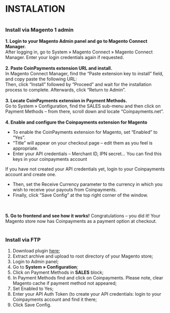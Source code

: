 <h1>INSTALATION<h1>

<h3>Install via Magento 1 admin</h3>
<b>1. Login to your Magento Admin panel and go to Magento Connect Manager.</b><br>
After logging in, go to System » Magento Connect » Magento Connect Manager. Enter your login credentials again if requested. 
<br><br>
<b>2. Paste CoinPayments extension URL and install.</b><br>
In Magento Connect Manager, find the “Paste extension key to install” field, and copy paste the following URL: 
<br>
Then, click “Install” followed by “Proceed” and wait for the installation process to complete. Afterwards, click “Return to Admin”.
<br><br>
<b>3. Locate CoinPayments extension in Payment Methods.</b><br>
Go to System » Configuration, find the SALES sub-menu and then click on Payment Methods – from there, scroll down and locate “Coinpayments.net”.
<br><br>
<b>4. Enable and configure the Coinpayments extension for Magento</b><br>
<ul>
    <li>To enable the CoinPayments extension for Magento, set “Enabled” to “Yes”.</li>
    <li>“Title” will appear on your checkout page – edit them as you feel is appropriate.</li>
    <li>Enter your API credentials – Merchant ID, IPN secret... You can find this keys in your coinpayments account</li>
</ul>
If you have not created your API credentials yet, login to your Coinpayments account and create one.
<ul>
    <li>Then, set the Receive Currency parameter to the currency in which you wish to receive your payouts from Coinpayments.</li>
    <li>Finally, click “Save Config” at the top right corner of the window.</li>
</ul>
<br><br>
<b>5. Go to frontend and see how it works!</b>
Congratulations – you did it! Your Magento store now has Coinpayments as a payment option at checkout.
<br><br>
<h3>Install via FTP</h3>
<ol>
    <li>Download plugin <a target="_blank" href="https://github.com/CoinPaymentsNet/coinpayments-magento">here</a>;</li>
    <li>Extract archive and upload to root directory of your Magento store;</li>
    <li>Login to Admin panel;</li>
    <li>Go to <b>System » Configuration</b>;</li>
    <li>Click on Payment Methods in <b>SALES</b> block;</li>
    <li>In Payment Methods find and click on Coinpayments. Please note, clear Magento cache if payment method not appeared;</li>
    <li>Set Enabled to Yes;</li>
    <li>Enter your API Auth Token (to create your API credentials: login to your Coinpayments account and find it there;</li>
    <li>Click Save Config.</li>
</ol>
